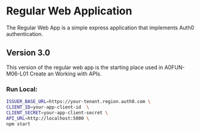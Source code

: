 # Regular Web Application

The Regular Web App is a simple express application that implements Auth0 authentication.

## Version 3.0

This version of the regular web app is the starting place used in A0FUN-M06-L01 Create an Working with APIs.

### Run Local:

```bash
ISSUER_BASE_URL=https://your-tenant.region.auth0.com \
CLIENT_ID=your-app-client-id  \
CLIENT_SECRET=your-app-client-secret \
API_URL=http://localhost:5000 \
npm start
```

